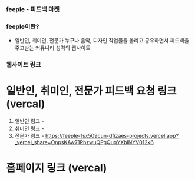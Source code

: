 ### feeple - 피드백 마켓

### feeple이란?
- 일반인, 취미인, 전문가 누구나 음악, 디자인 작업물을 올리고 공유하면서 피드백을 주고받는 커뮤니티 성격의 웹사이트

### 웹사이트 링크


# 일반인, 취미인, 전문가 피드백 요청 링크 (vercal)

1. 일반인 링크 - 
2. 취미인 링크 - 
3. 전문가 링크 - https://feeple-1sx509cun-dfizaes-projects.vercel.app?_vercel_share=OnpsKAw71RhzwuQPgQuqYXblNYV012k6

# 홈페이지 링크 (vercal)
